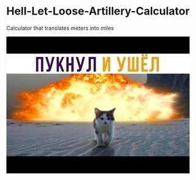# Hell-Let-Loose-Artillery-Calculator
Calculator that translates meters into miles

![](./cpuFvaIdmRpurj8f6gVvWuD0ePOnA0MjcYMQdi1n6MUey0nCKAJkbLJv-OGe28cHPesgaURprJEy7IxC04ZlIGgc.jpg)
